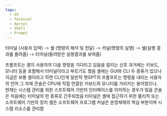 ```yaml
---
tags:
  - OS
  - Terminal
  - Kernel
  - Shell
  - Prompt
---
```

터미널 (사용자 입력) -> 쉘 (명령의 해석 및 전달) -> 커널(명령의 실행) -> 쉘(실행 결과를 돌려줌) -> 터미널(돌려받은 실행결과를 보여줌)

프롬프트는 셸이 사용자의 다음 명령을 기다리고 있음을 알리는 신호
과거에는 키보드, 모니터 등을 포함해서 터미널이라고 부르기도 했음
셸에는 GUI와 CLI 두 종류가 있으나 지금은 보통 셸이라고 하면 CLI인게 일반적
챗GPT의 프롬프트는 명령을 내리는 사용자의 언어 그 자체
콘솔은 CPU에 직접 연결된 키보드와 모니터를 가리키는 용어였으나, 현재는 시스템 관리를 위한 스프트웨어 기반의 인터페이스를 의미하는 경우가 많음
콘솔은 처음에는 터미널의 한 종류로 간주되었음
터미널은 셸에 접근하기 위한 물리적 또는 소프트웨어 기반의 장치
셸은 소프트웨어 프로그램
커널은 운영체제의 핵심 부분이며 시스템 리소스를 관리함